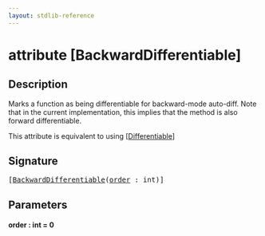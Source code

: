```yaml
---
layout: stdlib-reference
---
```


# attribute [BackwardDifferentiable]

## Description

Marks a function as being differentiable for backward-mode auto-diff.
Note that in the current implementation, this implies that the method
is also forward differentiable.

This attribute is equivalent to using <span class='code'>[<a href=".html">Differentiable</a>]</span>


## Signature

<pre>
[<a href="backwarddifferentiable-08.html">BackwardDifferentiable</a>(<a href="backwarddifferentiable-08.html#decl-order" class="code_param">order</a> : <span class="code_keyword">int</span>)]
</pre>

## Parameters

####  <a id="decl-order"></a>order  : int = 0

